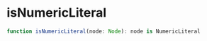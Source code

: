 # isNumericLiteral

```typescript
function isNumericLiteral(node: Node): node is NumericLiteral
```

